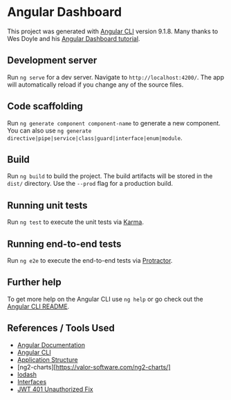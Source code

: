 # Angular Dashboard

This project was generated with [Angular CLI](https://github.com/angular/angular-cli) version 9.1.8. Many thanks to Wes Doyle and his [Angular Dashboard tutorial](https://www.youtube.com/watch?v=TA5ty7pEo5k&list=PL3_YUnRN3Uhh5vywsT75JbQsB8eBpwm1y&index=1).

## Development server

Run `ng serve` for a dev server. Navigate to `http://localhost:4200/`. The app will automatically reload if you change any of the source files.

## Code scaffolding

Run `ng generate component component-name` to generate a new component. You can also use `ng generate directive|pipe|service|class|guard|interface|enum|module`.

## Build

Run `ng build` to build the project. The build artifacts will be stored in the `dist/` directory. Use the `--prod` flag for a production build.

## Running unit tests

Run `ng test` to execute the unit tests via [Karma](https://karma-runner.github.io).

## Running end-to-end tests

Run `ng e2e` to execute the end-to-end tests via [Protractor](http://www.protractortest.org/).

## Further help

To get more help on the Angular CLI use `ng help` or go check out the [Angular CLI README](https://github.com/angular/angular-cli/blob/master/README.md).

## References / Tools Used
* [Angular Documentation](https://angular.io/)
* [Angular CLI](https://cli.angular.io/)
* [Application Structure](https://www.youtube.com/watch?v=yGBV2qvZnMM&list=PL3_YUnRN3Uhh5vywsT75JbQsB8eBpwm1y&index=2)
* [ng2-charts][https://valor-software.com/ng2-charts/]
* [lodash](https://lodash.com/)
* [Interfaces](https://www.youtube.com/watch?v=NeUrwZVi4IE)
* [JWT 401 Unauthorized Fix](https://stackoverflow.com/questions/55781040/401-unauthorized-www-authenticate-bearer)
